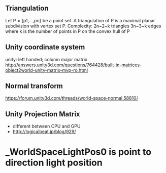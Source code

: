 ## Triangulation
Let P = {p1,...,pn} be a point set.
A triangulation of P is a maximal
planar subdivision with vertex set P.
Complexity:
2n−2−k triangles
3n−3−k edges
where k is the number of points in P
on the convex hull of P

## Unity coordinate system
unity: left handed; column major matrix
http://answers.unity3d.com/questions/764428/built-in-matrices-object2world-unity-matrix-mvp-ro.html

## Normal transform
https://forum.unity3d.com/threads/world-space-normal.58810/

## Unity Projection Matrix
* different between CPU and GPU
* http://logicalbeat.jp/blog/929/

# _WorldSpaceLightPos0 is point to direction light position